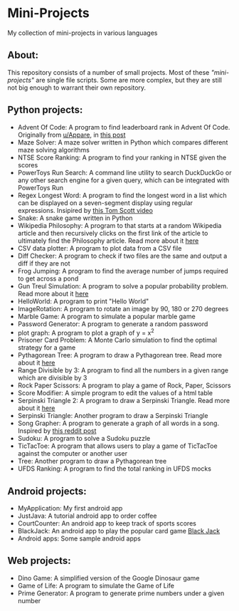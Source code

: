 # Mini-Projects
My collection of mini-projects in various languages

## About: <a name = "about"></a>
This repository consists of a number of small projects. Most of these _"mini-projects"_ are single file scripts. Some are more complex, but they are still not big enough to warrant their own repository.

## Python projects: <a name = "python-projects"></a>
 - Advent Of Code: A program to find leaderboard rank in Advent Of Code. Originally from [u/Appare](https://www.reddit.com/user/Appare/), in [this post](https://www.reddit.com/r/adventofcode/comments/rcxx2a/i_wrote_a_script_to_tell_you_your_global_rank/)
 - Maze Solver: A maze solver written in Python which compares different maze solving algorithms
 - NTSE Score Ranking: A program to find your ranking in NTSE given the scores
 - PowerToys Run Search: A command line utility to search DuckDuckGo or any other search engine for a given query, which can be integrated with PowerToys Run
 - Regex Longest Word: A program to find the longest word in a list which can be displayed on a seven-segment display using regular expressions. Insipired by [this Tom Scott video](https://youtu.be/zp4BMR88260)
 - Snake: A snake game written in Python
 - Wikipedia Philosophy: A program to that starts at a random Wikipedia article and then recursively clicks on the first link of the article to ultimately find the Philosophy article. Read more about it [here](https://en.wikipedia.org/wiki/Wikipedia:Getting_to_Philosophy)
 - CSV data plotter: A program to plot data from a CSV file
 - Diff Checker: A program to check if two files are the same and output a diff if they are not
 - Frog Jumping: A program to find the average number of jumps required to get across a pond
 - Gun Treul Simulation: A program to solve a popular probability problem. Read more about it [here](https://www.popularmechanics.com/science/math/a24727/riddle-of-the-week-11/)
 - HelloWorld: A program to print "Hello World"
 - ImageRotation: A program to rotate an image by 90, 180 or 270 degrees
 - Marble Game: A program to simulate a popular marble game
 - Password Generator: A program to generate a random password
 - plot graph: A program to plot a graph of y = x<sup>2</sup>
 - Prisoner Card Problem: A Monte Carlo simulation to find the optimal strategy for a game
 - Pythagorean Tree: A program to draw a Pythagorean tree. Read more about it [here](https://en.wikipedia.org/wiki/Pythagoras_tree_(fractal))
 - Range Divisible by 3: A program to find all the numbers in a given range which are divisible by 3
 - Rock Paper Scissors: A program to play a game of Rock, Paper, Scissors
 - Score Modifier: A simple program to edit the values of a html table
 - Serpinski Triangle 2: A program to draw a Serpinski Triangle. Read more about it [here](https://en.wikipedia.org/wiki/Serpinski_triangle)
 - Serpinski Triangle: Another program to draw a Serpinski Triangle
 - Song Grapher: A program to generate a graph of all words in a song. Inspired by [this reddit post](https://www.reddit.com/r/teenagers/comments/razgcl/i_put_this_image_in_my_powerpoint_school_project/)
 - Sudoku: A program to solve a Sudoku puzzle
 - TicTacToe: A program that allows users to play a game of TicTacToe against the computer or another user
 - Tree: Another program to draw a Pythagorean tree
 - UFDS Ranking: A program to find the total ranking in UFDS mocks

## Android projects: <a name = "android-projects"></a>
 - MyApplication: My first android app
 - JustJava: A tutorial android app to order coffee
 - CourtCounter: An android app to keep track of sports scores
 - BlackJack: An android app to play the popular card game [Black Jack](https://en.wikipedia.org/wiki/Blackjack)
 - Android apps: Some sample android apps

## Web projects: <a name = "web-projects"></a>
 - Dino Game: A simplified version of the Google Dinosaur game
 - Game of Life: A program to simulate the Game of Life
 - Prime Generator: A program to generate prime numbers under a given number
